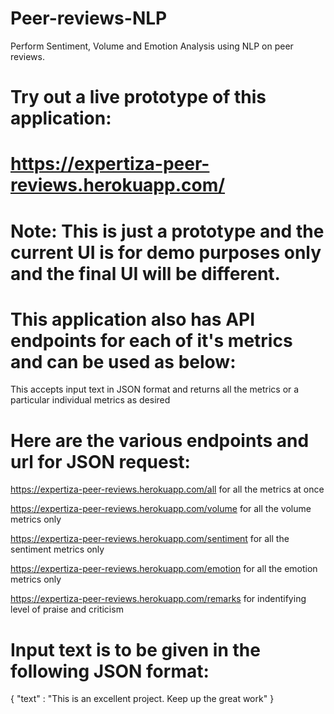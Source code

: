 # Peer-reviews-NLP
Perform Sentiment,  Volume and Emotion Analysis using NLP on peer reviews.

# Try out a live prototype of this application:
# https://expertiza-peer-reviews.herokuapp.com/
# Note: This is just a prototype and the current UI is for demo purposes only and the final UI will be different.

# This application also has API endpoints for each of it's metrics and can be used as below:
This accepts input text in JSON format and returns all the metrics or a particular individual metrics as desired

# Here are the various endpoints and url for JSON request:
https://expertiza-peer-reviews.herokuapp.com/all for all the metrics at once

https://expertiza-peer-reviews.herokuapp.com/volume for all the volume metrics only

https://expertiza-peer-reviews.herokuapp.com/sentiment for all the sentiment metrics only

https://expertiza-peer-reviews.herokuapp.com/emotion for all the emotion metrics only

https://expertiza-peer-reviews.herokuapp.com/remarks for indentifying level of praise and criticism

# Input text is to be given in the following JSON format:
{
	"text" : "This is an excellent project. Keep up the great work"
            }

